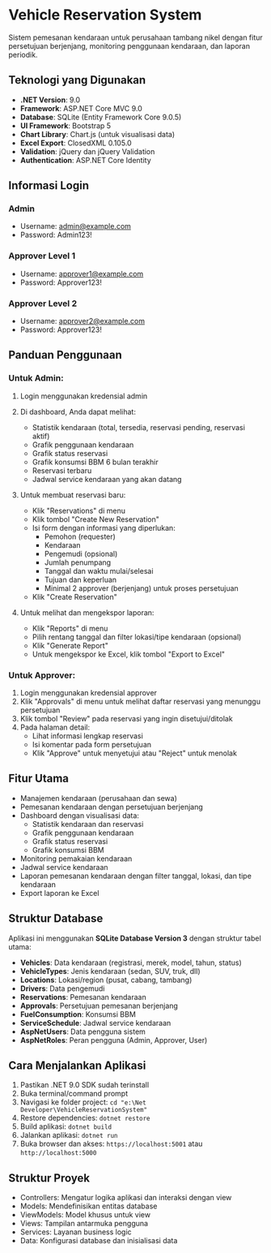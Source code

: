 # Vehicle Reservation System

Sistem pemesanan kendaraan untuk perusahaan tambang nikel dengan fitur persetujuan berjenjang, monitoring penggunaan kendaraan, dan laporan periodik.

## Teknologi yang Digunakan

- **.NET Version**: 9.0
- **Framework**: ASP.NET Core MVC 9.0
- **Database**: SQLite (Entity Framework Core 9.0.5)
- **UI Framework**: Bootstrap 5
- **Chart Library**: Chart.js (untuk visualisasi data)
- **Excel Export**: ClosedXML 0.105.0
- **Validation**: jQuery dan jQuery Validation
- **Authentication**: ASP.NET Core Identity

## Informasi Login

### Admin
- Username: admin@example.com
- Password: Admin123!

### Approver Level 1
- Username: approver1@example.com
- Password: Approver123!

### Approver Level 2
- Username: approver2@example.com
- Password: Approver123!

## Panduan Penggunaan

### Untuk Admin:

1. Login menggunakan kredensial admin
2. Di dashboard, Anda dapat melihat:
   - Statistik kendaraan (total, tersedia, reservasi pending, reservasi aktif)
   - Grafik penggunaan kendaraan
   - Grafik status reservasi
   - Grafik konsumsi BBM 6 bulan terakhir
   - Reservasi terbaru
   - Jadwal service kendaraan yang akan datang

3. Untuk membuat reservasi baru:
   - Klik "Reservations" di menu
   - Klik tombol "Create New Reservation"
   - Isi form dengan informasi yang diperlukan:
     - Pemohon (requester)
     - Kendaraan
     - Pengemudi (opsional)
     - Jumlah penumpang
     - Tanggal dan waktu mulai/selesai
     - Tujuan dan keperluan
     - Minimal 2 approver (berjenjang) untuk proses persetujuan
   - Klik "Create Reservation"

4. Untuk melihat dan mengekspor laporan:
   - Klik "Reports" di menu
   - Pilih rentang tanggal dan filter lokasi/tipe kendaraan (opsional)
   - Klik "Generate Report"
   - Untuk mengekspor ke Excel, klik tombol "Export to Excel"

### Untuk Approver:

1. Login menggunakan kredensial approver
2. Klik "Approvals" di menu untuk melihat daftar reservasi yang menunggu persetujuan
3. Klik tombol "Review" pada reservasi yang ingin disetujui/ditolak
4. Pada halaman detail:
   - Lihat informasi lengkap reservasi
   - Isi komentar pada form persetujuan
   - Klik "Approve" untuk menyetujui atau "Reject" untuk menolak

## Fitur Utama

- Manajemen kendaraan (perusahaan dan sewa)
- Pemesanan kendaraan dengan persetujuan berjenjang
- Dashboard dengan visualisasi data:
  - Statistik kendaraan dan reservasi
  - Grafik penggunaan kendaraan
  - Grafik status reservasi
  - Grafik konsumsi BBM
- Monitoring pemakaian kendaraan
- Jadwal service kendaraan
- Laporan pemesanan kendaraan dengan filter tanggal, lokasi, dan tipe kendaraan
- Export laporan ke Excel

## Struktur Database

Aplikasi ini menggunakan **SQLite Database Version 3** dengan struktur tabel utama:
- **Vehicles**: Data kendaraan (registrasi, merek, model, tahun, status)
- **VehicleTypes**: Jenis kendaraan (sedan, SUV, truk, dll)
- **Locations**: Lokasi/region (pusat, cabang, tambang)
- **Drivers**: Data pengemudi
- **Reservations**: Pemesanan kendaraan
- **Approvals**: Persetujuan pemesanan berjenjang
- **FuelConsumption**: Konsumsi BBM
- **ServiceSchedule**: Jadwal service kendaraan
- **AspNetUsers**: Data pengguna sistem
- **AspNetRoles**: Peran pengguna (Admin, Approver, User)

## Cara Menjalankan Aplikasi

1. Pastikan .NET 9.0 SDK sudah terinstall
2. Buka terminal/command prompt
3. Navigasi ke folder project: `cd "e:\Net Developer\VehicleReservationSystem"`
4. Restore dependencies: `dotnet restore`
5. Build aplikasi: `dotnet build`
6. Jalankan aplikasi: `dotnet run`
7. Buka browser dan akses: `https://localhost:5001` atau `http://localhost:5000`

## Struktur Proyek

- Controllers: Mengatur logika aplikasi dan interaksi dengan view
- Models: Mendefinisikan entitas database
- ViewModels: Model khusus untuk view
- Views: Tampilan antarmuka pengguna
- Services: Layanan business logic
- Data: Konfigurasi database dan inisialisasi data
